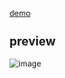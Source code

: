 [demo](https://marouf-0082.github.io/snake-game/)

## preview
![image](https://github.com/user-attachments/assets/0a9fcfa6-cdbb-46ae-b55e-fe85031afc14)
